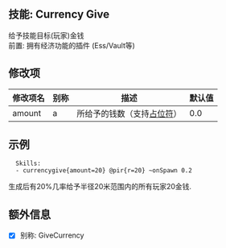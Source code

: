 技能: Currency Give
--------------------------

给予技能目标(玩家)金钱  
前置: 拥有经济功能的插件 (Ess/Vault等)

修改项
----------

| 修改项名 | 别称    | 描述                                                                                                    | 默认值 |
|-----------|------------|----------------------------------------------------------------------------------------------------------------|---------------|
| amount | a | 所给予的钱数（支持[占位符](技能/占位符)） | 0.0 |

示例
--------

      Skills:
      - currencygive{amount=20} @pir{r=20} ~onSpawn 0.2

生成后有20%几率给予半径20米范围内的所有玩家20金钱.

额外信息
---

- [x] 别称: GiveCurrency